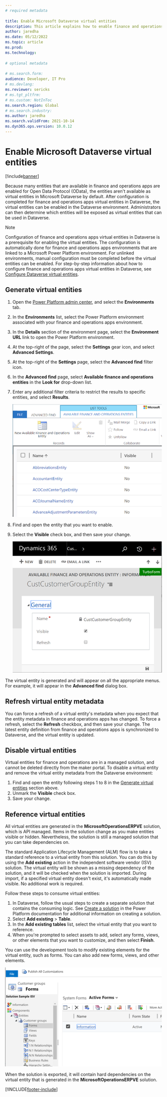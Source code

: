 ```yaml
---
# required metadata

title: Enable Microsoft Dataverse virtual entities
description: This article explains how to enable finance and operations apps virtual entities in Microsoft Dataverse.
author: jaredha
ms.date: 05/12/2022
ms.topic: article
ms.prod:
ms.technology: 

# optional metadata

# ms.search.form:
audience: Developer, IT Pro
# ms.devlang: 
ms.reviewer: sericks
# ms.tgt_pltfrm: 
# ms.custom: NotInToc
ms.search.region: Global
# ms.search.industry:
ms.author: jaredha
ms.search.validFrom: 2021-10-14
ms.dyn365.ops.version: 10.0.12
---
```


# Enable Microsoft Dataverse virtual entities

[!include[banner](../includes/banner.md)]



Because many entities that are available in finance and operations apps are enabled for Open Data Protocol (OData), the entities aren't available as virtual entities in Microsoft Dataverse by default. After configuration is completed for finance and operations apps virtual entities in Dataverse, the virtual entities can be enabled in the Dataverse environment. Administrators can then determine which entities will be exposed as virtual entities that can be used in Dataverse.

> [!NOTE]
> Configuration of finance and operations apps virtual entities in Dataverse is a prerequisite for enabling the virtual entities. The configuration is automatically done for finance and operations apps environments that are linked to a Microsoft Power Platform environment. For unlinked environments, manual configuration must be completed before the virtual entities can be enabled. For step-by-step information about how to configure finance and operations apps virtual entities in Dataverse, see [Configure Dataverse virtual entities](admin-reference.md).

## Generate virtual entities

1. Open the [Power Platform admin center](https://admin.powerplatform.microsoft.com), and select the **Environments** tab.
2. In the **Environments** list, select the Power Platform environment associated with your finance and operations apps environment.
3. In the **Details** section of the environment page, select the **Environment URL** link to open the Power Platform environment.
4. At the top-right of the page, select the **Settings** gear icon, and select **Advanced Settings**.
5. At the top-right of the **Settings** page, select the **Advanced find** filter icon.
6. In the **Advanced find** page, select **Available finance and operations entities** in the **Look for** drop-down list. 
7. Enter any additional filter criteria to restrict the results to specific entities, and select **Results**.

    ![Catalog of entities.](../media/fovecatalog.png)

8. Find and open the entity that you want to enable.
9. Select the **Visible** check box, and then save your change.

    ![Visible checkbox selected for an entity.](../media/foveenable.png)

The virtual entity is generated and will appear on all the appropriate menus. For example, it will appear in the **Advanced find** dialog box.

## Refresh virtual entity metadata

You can force a refresh of a virtual entity's metadata when you expect that the entity metadata in finance and operations apps has changed. To force a refresh, select the **Refresh** checkbox, and then save your change. The latest entity definition from finance and operations apps is synchronized to Dataverse, and the virtual entity is updated.

## Disable virtual entities

Virtual entities for finance and operations are in a managed solution, and cannot be deleted directly from the maker portal. To disable a virtual entity and remove the virtual entity metadata from the Dataverse environment:

1. Find and open the entity following steps 1 to 8 in the [Generate virtual entities](enable-virtual-entities#generate-virtual-entities) section above.
2. Unmark the **Visible** check box.
3. Save your change.

## Reference virtual entities

All virtual entities are generated in the **MicrosoftOperationsERPVE** solution, which is API managed. Items in the solution change as you make entities visible or hidden. Nevertheless, the solution is still a managed solution that you can take dependencies on. 

The standard Application Lifecycle Management (ALM) flow is to take a standard reference to a virtual entity from this solution. You can do this by using the **Add existing** action in the independent software vendor (ISV) solution. The virtual entity will be shown as a missing dependency of the solution, and it will be checked when the solution is imported. During import, if a specified virtual entity doesn't exist, it's automatically made visible. No additional work is required.

Follow these steps to consume virtual entities:

1. In Dataverse, follow the usual steps to create a separate solution that contains the consuming logic. See [Create a solution](/powerapps/maker/data-platform/create-solution) in the Power Platform documentation for additional information on creating a solution.
2. Select **Add existing** \> **Table**. 
3. In the **Add existing tables** list, select the virtual entity that you want to reference.
4. When you're prompted to select assets to add, select any forms, views, or other elements that you want to customize, and then select **Finish**.

You can use the development tools to modify existing elements for the virtual entity, such as forms. You can also add new forms, views, and other elements.

![Solution.](../media/fovesolution.png)

When the solution is exported, it will contain hard dependencies on the virtual entity that is generated in the **MicrosoftOperationsERPVE** solution.

[!INCLUDE[footer-include](../../../includes/footer-banner.md)]

